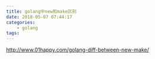 ```yaml
---
title: golang中new和make区别
date: 2018-05-07 07:44:17
categories:
    - golang
tags:
---
```


http://www.01happy.com/golang-diff-between-new-make/
